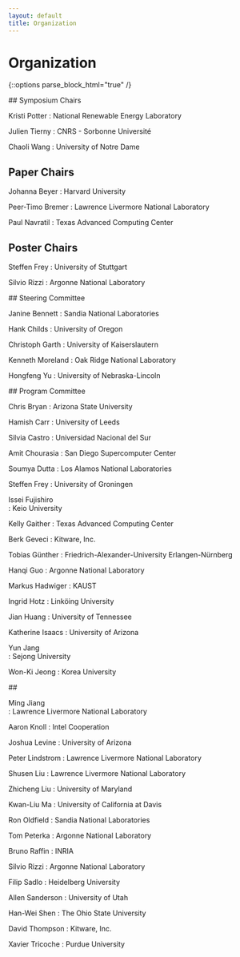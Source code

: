 ```yaml
---
layout: default
title: Organization
---
```


# Organization

{::options parse_block_html="true" /}

<div class="left">
## Symposium Chairs

Kristi Potter
: National Renewable Energy Laboratory

Julien Tierny
: CNRS - Sorbonne Universit&eacute;

Chaoli Wang
: University of Notre Dame

## Paper Chairs

Johanna Beyer
: Harvard University

Peer-Timo Bremer
: Lawrence Livermore National Laboratory

Paul Navratil
: Texas Advanced Computing Center

## Poster Chairs

Steffen Frey
: University of Stuttgart 

Silvio Rizzi
: Argonne National Laboratory

</div>
<div class="right">
## Steering Committee

Janine Bennett
: Sandia National Laboratories

Hank Childs
: University of Oregon

Christoph Garth
: University of Kaiserslautern

Kenneth Moreland
: Oak Ridge National Laboratory


Hongfeng Yu
: University of Nebraska-Lincoln
</div>

<div class="left">
## Program Committee


<!--Jeff Baumes
: Kitware, Inc.-->

<!--Wes Bethel
: Lawrence Berkeley National Laboratory-->

Chris Bryan
: Arizona State University

Hamish Carr
: University of Leeds

Silvia Castro
: Universidad Nacional del Sur

<!--Wei Chen
: Zhejiang University-->

Amit Chourasia
: San Diego Supercomputer Center

<!--Patricia Crossno	
: Sandia National Laboratories-->

<!--Harish Doraiswamy
: New York University-->

Soumya Dutta
: Los Alamos National Laboratories

Steffen Frey
: University of Groningen


Issei	Fujishiro	
: Keio University

Kelly Gaither
: Texas Advanced Computing Center

Berk Geveci	
: Kitware, Inc.

Tobias G&uuml;nther
: Friedrich-Alexander-University Erlangen-N&uuml;rnberg

Hanqi Guo
: Argonne National Laboratory

Markus Hadwiger	
: KAUST

Ingrid Hotz
: Link&ouml;ing University

Jian Huang
: University of Tennessee

Katherine Isaacs
: University of Arizona

Yun Jang	
: Sejong University

Won-Ki	Jeong
: Korea University




<!--James Klosowski
: AT&T Labs Research-->
</div>

<div class="right">
## &nbsp;
  
Ming Jiang	
: Lawrence Livermore National Laboratory
  
Aaron	Knoll
: Intel Cooperation

Joshua Levine
: University of Arizona

Peter Lindstrom
: Lawrence Livermore National Laboratory

Shusen Liu
: Lawrence Livermore National Laboratory

Zhicheng Liu
: University of Maryland

Kwan-Liu Ma
: University of California at Davis

<!--Vijay Natarajan
: Indian Institute of Science-->

Ron Oldfield
: Sandia National Laboratories

<!--Patrick  O'Leary
: Kitware, Inc.-->

Tom	Peterka
: Argonne National Laboratory

Bruno Raffin
: INRIA

Silvio Rizzi
: Argonne National Laboratory

Filip Sadlo	
: Heidelberg University

Allen Sanderson	
: University of Utah

Han-Wei Shen
: The Ohio State University

David Thompson
: Kitware, Inc.

Xavier Tricoche
: Purdue University

<!--Yang Wang
: Uber Technologies, Inc.-->

</div>


<!-- </div> -->
